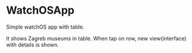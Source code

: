 # WatchOSApp
Simple watchOS app with table.

It shows Zagreb museums in table. When tap on row, new view(interface) with details is
shown.
